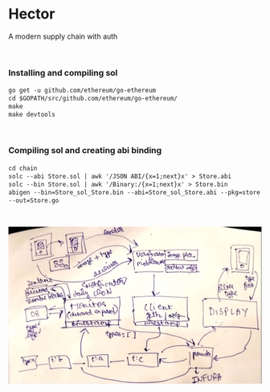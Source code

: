 # Hector
A modern supply chain with auth

<br />

### Installing and compiling sol


```
go get -u github.com/ethereum/go-ethereum
cd $GOPATH/src/github.com/ethereum/go-ethereum/
make
make devtools
```

<br />

### Compiling sol and creating abi binding
```
cd chain
solc --abi Store.sol | awk '/JSON ABI/{x=1;next}x' > Store.abi
solc --bin Store.sol | awk '/Binary:/{x=1;next}x' > Store.bin
abigen --bin=Store_sol_Store.bin --abi=Store_sol_Store.abi --pkg=store --out=Store.go
```

<br />

![workflow 1](./static/images/workflow1.png)

